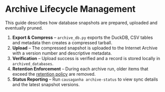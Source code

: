 # Archive Lifecycle Management

This guide describes how database snapshots are prepared, uploaded and eventually pruned.

1. **Export & Compress** – `archive_db.py` exports the DuckDB, CSV tables and metadata then creates a compressed tarball.
2. **Upload** – The compressed snapshot is uploaded to the Internet Archive with a version number and descriptive metadata.
3. **Verification** – Upload success is verified and a record is stored locally in `archived_databases`.
4. **Retention Enforcement** – During each archive run, older items that exceed the [retention policy](archive_retention_policy.md) are removed.
5. **Status Reporting** – Run `causaganha archive-status` to view sync details and the latest snapshot versions.

